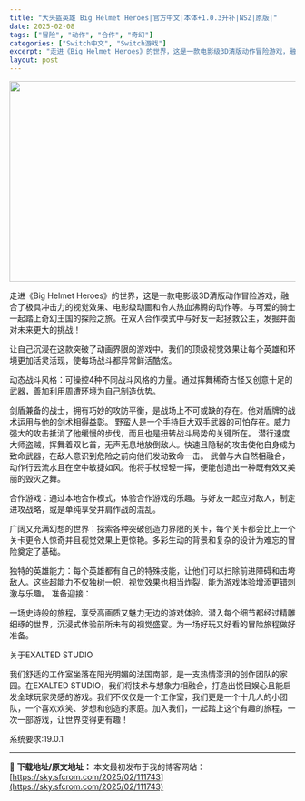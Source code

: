 ```yaml
---
title: "大头盔英雄 Big Helmet Heroes|官方中文|本体+1.0.3升补|NSZ|原版|"
date: 2025-02-08
tags: ["冒险", "动作", "合作", "奇幻"]
categories: ["Switch中文", "Switch游戏"]
excerpt: "走进《Big Helmet Heroes》的世界，这是一款电影级3D清版动作冒险游戏，融合了极具冲击力的视觉效果、电影级动画和令人热血沸腾的动作等。与可爱的骑士一起踏上奇幻王国的探险之旅。在双人合作模式中与好友一起拯救公主，发掘并面对未来更大的挑战！ 让自己沉浸在这款突破了动画界限的游戏中。我们的顶&hellip;"
layout: post
---
```


<img class="aligncenter size-full wp-image-111718" src="https://sky.sfcrom.com/wp-content/uploads/2025/02/202502080639374.webp" alt="" width="616" height="353" />

走进《Big Helmet Heroes》的世界，这是一款电影级3D清版动作冒险游戏，融合了极具冲击力的视觉效果、电影级动画和令人热血沸腾的动作等。与可爱的骑士一起踏上奇幻王国的探险之旅。在双人合作模式中与好友一起拯救公主，发掘并面对未来更大的挑战！

让自己沉浸在这款突破了动画界限的游戏中。我们的顶级视觉效果让每个英雄和环境更加活灵活现，使每场战斗都异常鲜活酷炫。

动态战斗风格：可操控4种不同战斗风格的力量。通过挥舞稀奇古怪又创意十足的武器，善加利用周遭环境为自己制造优势。

剑盾兼备的战士，拥有巧妙的攻防平衡，是战场上不可或缺的存在。他对盾牌的战术运用与他的剑术相得益彰。
野蛮人是一个手持巨大双手武器的可怕存在。威力强大的攻击抵消了他缓慢的步伐，而且也是扭转战斗局势的关键所在。
潜行速度大师盗贼，挥舞着双匕首，无声无息地放倒敌人。快速且隐秘的攻击使他自身成为致命武器，在敌人意识到危险之前向他们发动致命一击。
武僧与大自然相融合，动作行云流水且在空中敏捷如风。他将手杖轻轻一挥，便能创造出一种既有效又美丽的毁灭之舞。

合作游戏：通过本地合作模式，体验合作游戏的乐趣。与好友一起应对敌人，制定进攻战略，或是单纯享受并肩作战的混乱。

广阔又充满幻想的世界：探索各种突破创造力界限的关卡，每个关卡都会比上一个关卡更令人惊奇并且视觉效果上更惊艳。多彩生动的背景和复杂的设计为难忘的冒险奠定了基础。

独特的英雄能力：每个英雄都有自己的特殊技能，让他们可以扫除前进障碍和击垮敌人。这些超能力不仅独树一帜，视觉效果也相当炸裂，能为游戏体验增添更错刺激与乐趣。
准备迎接：

一场史诗般的旅程，享受高画质又魅力无边的游戏体验。潜入每个细节都经过精雕细琢的世界，沉浸式体验前所未有的视觉盛宴。为一场好玩又好看的冒险旅程做好准备。

关于EXALTED STUDIO

我们舒适的工作室坐落在阳光明媚的法国南部，是一支热情澎湃的创作团队的家园。在EXALTED STUDIO，我们将技术与想象力相融合，打造出悦目娱心且能启发全球玩家灵感的游戏。我们不仅仅是一个工作室，我们更是一个十几人的小团队，一个喜欢欢笑、梦想和创造的家庭。加入我们，一起踏上这个有趣的旅程，一次一部游戏，让世界变得更有趣！

系统要求:19.0.1

---
📖 **下载地址/原文地址：** 本文最初发布于我的博客网站：[https://sky.sfcrom.com/2025/02/111743](https://sky.sfcrom.com/2025/02/111743)
